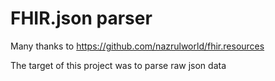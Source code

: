 # FHIR.json parser

Many thanks to https://github.com/nazrulworld/fhir.resources

The target of this project was to parse raw json data 
